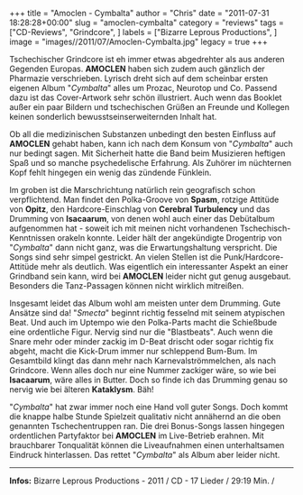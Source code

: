 +++
title = "Amoclen - Cymbalta"
author = "Chris"
date = "2011-07-31 18:28:28+00:00"
slug = "amoclen-cymbalta"
category = "reviews"
tags = ["CD-Reviews", "Grindcore", ]
labels = ["Bizarre Leprous Productions", ]
image = "images//2011/07/Amoclen-Cymbalta.jpg"
legacy = true
+++

Tschechischer Grindcore ist eh immer etwas abgedrehter als aus anderen Gegenden Europas. **AMOCLEN** haben sich zudem auch gänzlich der Pharmazie verschrieben. Lyrisch dreht sich auf dem scheinbar ersten eigenen Album "_Cymbalta_" alles um Prozac, Neurotop und Co. Passend dazu ist das Cover-Artwork sehr schön illustriert. Auch wenn das Booklet außer ein paar Bildern und tschechischen Grüßen an Freunde und Kollegen keinen sonderlich bewusstseinserweiternden Inhalt hat.

Ob all die medizinischen Substanzen unbedingt den besten Einfluss auf **AMOCLEN** gehabt haben, kann ich nach dem Konsum von "_Cymbalta_" auch nur bedingt sagen. Mit Sicherheit hatte die Band beim Musizieren heftigen Spaß und so manche psychedelische Erfahrung. Als Zuhörer im nüchternen Kopf fehlt hingegen ein wenig das zündende Fünklein.

Im groben ist die Marschrichtung natürlich rein geografisch schon verpflichtend. Man findet den Polka-Groove von **Spasm**, rotzige Attitüde von **Opitz**, den Hardcore-Einschlag von **Cerebral Turbulency** und das Drumming von **Isacaarum**, von denen wohl auch einer das Debütalbum aufgenommen hat - soweit ich mit meinen nicht vorhandenen Tschechisch-Kenntnissen orakeln konnte.
Leider hält der angekündigte Drogentrip von "_Cymbalta_" dann nicht ganz, was die Erwartungshaltung verspricht. Die Songs sind sehr simpel gestrickt. An vielen Stellen ist die Punk/Hardcore-Attitüde mehr als deutlich. Was eigentlich ein interessanter Aspekt an einer Grindband sein kann, wird bei **AMOCLEN** leider nicht gut genug ausgebaut. Besonders die Tanz-Passagen können nicht wirklich mitreißen.

Insgesamt leidet das Album wohl am meisten unter dem Drumming. Gute Ansätze sind da! "_Smecta_" beginnt richtig fesselnd mit seinem atypischen Beat. Und auch im Uptempo wie den Polka-Parts macht die Schießbude eine ordentliche Figur. Nervig sind nur die "Blastbeats". Auch wenn die Snare mehr oder minder zackig im D-Beat drischt oder sogar richtig fix abgeht, macht die Kick-Drum immer nur schleppend Bum-Bum. Im Gesamtbild klingt das dann mehr nach Karnevalströmmelchen, als nach Grindcore. Wenn alles doch nur eine Nummer zackiger wäre, so wie bei **Isacaarum**, wäre alles in Butter. Doch so finde ich das Drumming genau so nervig wie bei älteren **Kataklysm**. Bäh!

"_Cymbalta_" hat zwar immer noch eine Hand voll guter Songs. Doch kommt die knappe halbe Stunde Spielzeit qualitativ nicht annähernd an die oben genannten Tschechentruppen ran. Die drei Bonus-Songs lassen hingegen ordentlichen Partyfaktor bei **AMOCLEN** im Live-Betrieb erahnen. Mit brauchbarer Tonqualität können die Liveaufnahmen einen unterhaltsamen Eindruck hinterlassen. Das rettet "_Cymbalta_" als Album aber leider nicht.





---
**Infos:**
Bizarre Leprous Productions - 2011 / 
CD - 17 Lieder / 29:19 Min. / 
